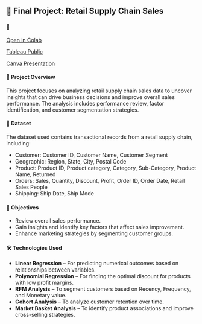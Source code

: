 ## 🏁 Final Project: Retail Supply Chain Sales

#### 🔗 
[Open in Colab](https://colab.research.google.com/github/VyLe14072001/Final_Project/blob/main/Retail_Supply_Chain_Sales_LeDoPhuongVy.ipynb)

[Tableau Public](https://public.tableau.com/views/FinalProject_RetailSupplyChainSales/OVERVIEW1?:language=en-US&:sid=&:redirect=auth&:display_count=n&:origin=viz_share_link)

[Canva Presentation](https://www.canva.com/design/DAGfPHg75vk/S9hU2SG9oLF7YqpG0R6R0A/edit?utm_content=DAGfPHg75vk&utm_campaign=designshare&utm_medium=link2&utm_source=sharebutton)
  
#### 📌 Project Overview

This project focuses on analyzing retail supply chain sales data to uncover insights that can drive business decisions and improve overall sales performance. The analysis includes performance review, factor identification, and customer segmentation strategies.

#### 📁 Dataset

The dataset used contains transactional records from a retail supply chain, including:
- Customer: Customer ID, Customer Name, Customer Segment 
- Geographic: Region, State, City, Postal Code
- Product: Product ID, Product category, Category, Sub-Category, Product Name, Returned
- Orders: Sales, Quantity, Discount, Profit, Order ID, Order Date, Retail Sales People
- Shipping: Ship Date, Ship Mode

#### 🎯 Objectives

- Review overall sales performance.
- Gain insights and identify key factors that affect sales improvement.
- Enhance marketing strategies by segmenting customer groups.

#### 🛠️ Technologies Used

- **Linear Regression** – For predicting numerical outcomes based on relationships between variables.  
- **Polynomial Regression** – For finding the optimal discount for products with low profit margins.  
- **RFM Analysis** – To segment customers based on Recency, Frequency, and Monetary value.  
- **Cohort Analysis** – To analyze customer retention over time.  
- **Market Basket Analysis** – To identify product associations and improve cross-selling strategies.  



